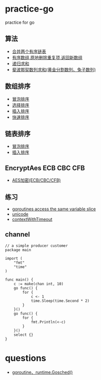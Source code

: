 # practice-go

practice for go

## 算法
- [合并两个有序链表](./demo001/main.go)
- [有序数组,原地删除重复项,返回新数组](./demo002/main.go)
- [递归求和](./demo003/main.go)
- [斐波那契数列求和(黄金分割数列、兔子数列)](./demo004/main.go)

## 数组排序
- [冒泡排序](./sort_slice/slice_bubble.go)
- [选择排序](./sort_slice/slice_selection.go)
- [插入排序](./sort_slice/slice_insertion.go)
- [快速排序](./sort_slice/slice_quick.go)

## 链表排序
- [冒泡排序](./sort_list_node/list_node_bubble.go)
- [插入排序](./sort_list_node/list_node_insertion.go)

## EncryptAes ECB CBC CFB
- [AES加密(ECB/CBC/CFB)](./utils/crypted_aes.go)

## 练习
- [goroutines access the same variable slice](./pratice001/consistent.go)
- [unicode](./pratice002/unicode.go)
- [contextWithTimeout](./pratice003/contextWithTimeout.go)
## channel
```golang
// a simple producer customer
package main

import (
	"fmt"
	"time"
)

func main() {
	c := make(chan int, 10)
	go func() {
		for {
			c <- 1
			time.Sleep(time.Second * 2)
		}
	}()
	go func() {
		for {
			fmt.Println(<-c)
		}
	}()
	select {}
}
```

# questions
- [goroutine、runtime.Gosched()](/question/coding.md)